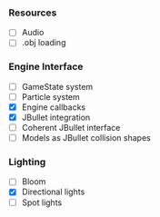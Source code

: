 ### Resources

- [ ] Audio
- [ ] .obj loading

### Engine Interface

- [ ] GameState system
- [ ] Particle system
- [x] Engine callbacks
- [x] JBullet integration
- [ ] Coherent JBullet interface
- [ ] Models as JBullet collision shapes

### Lighting

- [ ] Bloom
- [x] Directional lights
- [ ] Spot lights
